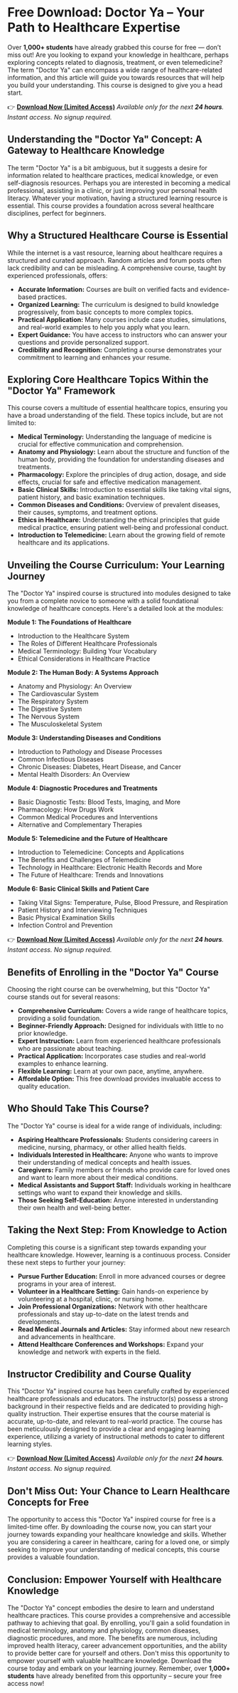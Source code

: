 # Free Download: Doctor Ya – Your Path to Healthcare Expertise

Over **1,000+ students** have already grabbed this course for free — don’t miss out! Are you looking to expand your knowledge in healthcare, perhaps exploring concepts related to diagnosis, treatment, or even telemedicine? The term "Doctor Ya" can encompass a wide range of healthcare-related information, and this article will guide you towards resources that will help you build your understanding. This course is designed to give you a head start.

👉 [**Download Now (Limited Access)**](https://udemywork.com/doctor-ya)
_Available only for the next **24 hours**. Instant access. No signup required._

## Understanding the "Doctor Ya" Concept: A Gateway to Healthcare Knowledge

The term "Doctor Ya" is a bit ambiguous, but it suggests a desire for information related to healthcare practices, medical knowledge, or even self-diagnosis resources. Perhaps you are interested in becoming a medical professional, assisting in a clinic, or just improving your personal health literacy. Whatever your motivation, having a structured learning resource is essential. This course provides a foundation across several healthcare disciplines, perfect for beginners.

## Why a Structured Healthcare Course is Essential

While the internet is a vast resource, learning about healthcare requires a structured and curated approach. Random articles and forum posts often lack credibility and can be misleading. A comprehensive course, taught by experienced professionals, offers:

*   **Accurate Information:** Courses are built on verified facts and evidence-based practices.
*   **Organized Learning:** The curriculum is designed to build knowledge progressively, from basic concepts to more complex topics.
*   **Practical Application:** Many courses include case studies, simulations, and real-world examples to help you apply what you learn.
*   **Expert Guidance:** You have access to instructors who can answer your questions and provide personalized support.
*   **Credibility and Recognition:** Completing a course demonstrates your commitment to learning and enhances your resume.

## Exploring Core Healthcare Topics Within the "Doctor Ya" Framework

This course covers a multitude of essential healthcare topics, ensuring you have a broad understanding of the field. These topics include, but are not limited to:

*   **Medical Terminology:** Understanding the language of medicine is crucial for effective communication and comprehension.
*   **Anatomy and Physiology:** Learn about the structure and function of the human body, providing the foundation for understanding diseases and treatments.
*   **Pharmacology:** Explore the principles of drug action, dosage, and side effects, crucial for safe and effective medication management.
*   **Basic Clinical Skills:** Introduction to essential skills like taking vital signs, patient history, and basic examination techniques.
*   **Common Diseases and Conditions:** Overview of prevalent diseases, their causes, symptoms, and treatment options.
*   **Ethics in Healthcare:** Understanding the ethical principles that guide medical practice, ensuring patient well-being and professional conduct.
*   **Introduction to Telemedicine:** Learn about the growing field of remote healthcare and its applications.

## Unveiling the Course Curriculum: Your Learning Journey

The "Doctor Ya" inspired course is structured into modules designed to take you from a complete novice to someone with a solid foundational knowledge of healthcare concepts. Here's a detailed look at the modules:

**Module 1: The Foundations of Healthcare**

*   Introduction to the Healthcare System
*   The Roles of Different Healthcare Professionals
*   Medical Terminology: Building Your Vocabulary
*   Ethical Considerations in Healthcare Practice

**Module 2: The Human Body: A Systems Approach**

*   Anatomy and Physiology: An Overview
*   The Cardiovascular System
*   The Respiratory System
*   The Digestive System
*   The Nervous System
*   The Musculoskeletal System

**Module 3: Understanding Diseases and Conditions**

*   Introduction to Pathology and Disease Processes
*   Common Infectious Diseases
*   Chronic Diseases: Diabetes, Heart Disease, and Cancer
*   Mental Health Disorders: An Overview

**Module 4: Diagnostic Procedures and Treatments**

*   Basic Diagnostic Tests: Blood Tests, Imaging, and More
*   Pharmacology: How Drugs Work
*   Common Medical Procedures and Interventions
*   Alternative and Complementary Therapies

**Module 5: Telemedicine and the Future of Healthcare**

*   Introduction to Telemedicine: Concepts and Applications
*   The Benefits and Challenges of Telemedicine
*   Technology in Healthcare: Electronic Health Records and More
*   The Future of Healthcare: Trends and Innovations

**Module 6: Basic Clinical Skills and Patient Care**

*   Taking Vital Signs: Temperature, Pulse, Blood Pressure, and Respiration
*   Patient History and Interviewing Techniques
*   Basic Physical Examination Skills
*   Infection Control and Prevention

👉 [**Download Now (Limited Access)**](https://udemywork.com/doctor-ya)
_Available only for the next **24 hours**. Instant access. No signup required._

## Benefits of Enrolling in the "Doctor Ya" Course

Choosing the right course can be overwhelming, but this "Doctor Ya" course stands out for several reasons:

*   **Comprehensive Curriculum:** Covers a wide range of healthcare topics, providing a solid foundation.
*   **Beginner-Friendly Approach:** Designed for individuals with little to no prior knowledge.
*   **Expert Instruction:** Learn from experienced healthcare professionals who are passionate about teaching.
*   **Practical Application:** Incorporates case studies and real-world examples to enhance learning.
*   **Flexible Learning:** Learn at your own pace, anytime, anywhere.
*   **Affordable Option:** This free download provides invaluable access to quality education.

## Who Should Take This Course?

The "Doctor Ya" course is ideal for a wide range of individuals, including:

*   **Aspiring Healthcare Professionals:** Students considering careers in medicine, nursing, pharmacy, or other allied health fields.
*   **Individuals Interested in Healthcare:** Anyone who wants to improve their understanding of medical concepts and health issues.
*   **Caregivers:** Family members or friends who provide care for loved ones and want to learn more about their medical conditions.
*   **Medical Assistants and Support Staff:** Individuals working in healthcare settings who want to expand their knowledge and skills.
*   **Those Seeking Self-Education:** Anyone interested in understanding their own health and well-being better.

## Taking the Next Step: From Knowledge to Action

Completing this course is a significant step towards expanding your healthcare knowledge. However, learning is a continuous process. Consider these next steps to further your journey:

*   **Pursue Further Education:** Enroll in more advanced courses or degree programs in your area of interest.
*   **Volunteer in a Healthcare Setting:** Gain hands-on experience by volunteering at a hospital, clinic, or nursing home.
*   **Join Professional Organizations:** Network with other healthcare professionals and stay up-to-date on the latest trends and developments.
*   **Read Medical Journals and Articles:** Stay informed about new research and advancements in healthcare.
*   **Attend Healthcare Conferences and Workshops:** Expand your knowledge and network with experts in the field.

## Instructor Credibility and Course Quality

This "Doctor Ya" inspired course has been carefully crafted by experienced healthcare professionals and educators. The instructor(s) possess a strong background in their respective fields and are dedicated to providing high-quality instruction. Their expertise ensures that the course material is accurate, up-to-date, and relevant to real-world practice. The course has been meticulously designed to provide a clear and engaging learning experience, utilizing a variety of instructional methods to cater to different learning styles.

👉 [**Download Now (Limited Access)**](https://udemywork.com/doctor-ya)
_Available only for the next **24 hours**. Instant access. No signup required._

## Don't Miss Out: Your Chance to Learn Healthcare Concepts for Free

The opportunity to access this "Doctor Ya" inspired course for free is a limited-time offer. By downloading the course now, you can start your journey towards expanding your healthcare knowledge and skills. Whether you are considering a career in healthcare, caring for a loved one, or simply seeking to improve your understanding of medical concepts, this course provides a valuable foundation.

## Conclusion: Empower Yourself with Healthcare Knowledge

The "Doctor Ya" concept embodies the desire to learn and understand healthcare practices. This course provides a comprehensive and accessible pathway to achieving that goal. By enrolling, you'll gain a solid foundation in medical terminology, anatomy and physiology, common diseases, diagnostic procedures, and more. The benefits are numerous, including improved health literacy, career advancement opportunities, and the ability to provide better care for yourself and others. Don't miss this opportunity to empower yourself with valuable healthcare knowledge. Download the course today and embark on your learning journey. Remember, over **1,000+ students** have already benefited from this opportunity – secure your free access now!
